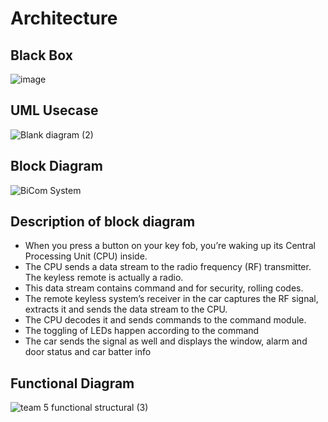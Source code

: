 # Architecture
## Black Box
![image](https://user-images.githubusercontent.com/66207959/157849110-63f1b74f-4038-4317-9270-66fbd8ea2d84.png)

## UML Usecase
![Blank diagram (2)](https://user-images.githubusercontent.com/98849909/157645507-9053bb5b-582c-4482-bb5f-d660d86c1a71.png)
## Block Diagram
![BiCom System](https://user-images.githubusercontent.com/66207959/157849274-f0eb05c1-74af-46bf-8da0-d645bf09e12f.png)
## Description of block diagram
* When you press a button on your key fob, you’re waking up its Central Processing Unit (CPU) inside.
* The CPU sends a data stream to the radio frequency (RF) transmitter. The keyless remote is actually a radio.
* This data stream contains command and for security, rolling codes.
* The remote keyless system’s receiver in the car captures the RF signal, extracts it and sends the data stream to the CPU.
* The CPU decodes it and sends commands to the command module.
* The toggling of LEDs happen according to the command
* The car sends the signal as well and displays the window, alarm and door status and car batter info
## Functional Diagram 
![team 5 functional structural (3)](https://user-images.githubusercontent.com/98849909/157704523-0a78a912-ec27-4792-b581-a785f47024dd.png)

